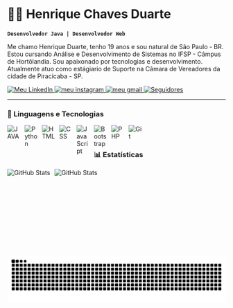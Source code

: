 # 👨‍💻 Henrique Chaves Duarte

**`Desenvolvedor Java | Desenvolvedor Web`**

Me chamo Henrique Duarte, tenho 19 anos e sou natural de São Paulo - BR. Estou cursando Análise e Desenvolvimento de Sistemas no IFSP - Câmpus de Hortôlandia. Sou apaixonado por tecnologias e desenvolvimento. Atualmente atuo como estágiario de Suporte na Câmara de Vereadores da cidade de Piracicaba - SP.

<p align="left">
    <a href="https://www.linkedin.com/in/henrique-duarte00/">
        <img 
            alt="Meu LinkedIn" 
            title="Acesse meu LinkedIn" 
            src="https://img.shields.io/badge/linkedin-0A66C2?style=for-the-badge&logo=linkedin&logoColor=white"
        />
    </a>
    <a href="https://www.instagram.com/henrique_d05?igsh=MWljYWM3NTg1amk3Yg==">
        <img 
            alt="meu instagram" 
            title="Acesse meu Insta" 
            src="https://img.shields.io/badge/Instagram-E4405F?style=for-the-badge&logo=instagram&logoColor=white"
        />
    </a> 
    <a href="mailto:hcduarte200@gmail.com">
        <img 
            alt="meu gmail" 
            title="hcduarte200@gmail.com" 
            src="https://img.shields.io/badge/Gmail-D14836?style=for-the-badge&logo=gmail&logoColor=white"
        />
    </a>
    <a href="https://github.com/cDuarte05?tab=followers">
        <img 
            alt="Seguidores" 
            title="Me siga no GitHub" 
            src="https://custom-icon-badges.demolab.com/github/followers/cDuarte05?color=236ad3&labelColor=1155ba&style=for-the-badge&logo=github&label=Seguidores&logoColor=white"
        />
    </a>
</p>

---

### 🤖 Linguagens e Tecnologias
<img 
    align="left" 
    alt="JAVA"
    title="JAVA" 
    width="30px" 
    style="padding-right: 10px;" 
    src="https://cdn.jsdelivr.net/gh/devicons/devicon@latest/icons/java/java-original.svg" 
/>
<img 
    align="left" 
    alt="Python" 
    title="Python"
    width="30px" 
    style="padding-right: 10px;" 
    src="https://cdn.jsdelivr.net/gh/devicons/devicon@latest/icons/python/python-original.svg" 
/>
<img 
    align="left" 
    alt="HTML"
    title="HTML" 
    width="30px" 
    style="padding-right: 10px;" 
    src="https://cdn.jsdelivr.net/gh/devicons/devicon@latest/icons/html5/html5-original.svg" 
/>
<img 
    align="left" 
    alt="CSS" 
    title="CSS"
    width="30px" 
    style="padding-right: 10px;" 
    src="https://cdn.jsdelivr.net/gh/devicons/devicon@latest/icons/css3/css3-original.svg" 
/>
<img 
    align="left" 
    alt="JavaScript" 
    title="JavaScript"
    width="30px" 
    style="padding-right: 10px;" 
    src="https://cdn.jsdelivr.net/gh/devicons/devicon@latest/icons/javascript/javascript-original.svg" 
/>

<img 
    align="left" 
    alt="Bootstrap"
    title="Bootstrap" 
    width="30px" 
    style="padding-right: 10px;" 
    src="https://cdn.jsdelivr.net/gh/devicons/devicon@latest/icons/bootstrap/bootstrap-original.svg" 
/>
<img 
    align="left" 
    alt="PHP" 
    title="PHP"
    width="30px" 
    style="padding-right: 10px;" 
    src="https://cdn.jsdelivr.net/gh/devicons/devicon@latest/icons/php/php-original.svg" 
/>
<img 
    align="left" 
    alt="Git" 
    title="Git"
    width="30px" 
    style="padding-right: 10px;" 
    src="https://cdn.jsdelivr.net/gh/devicons/devicon@latest/icons/git/git-original.svg" 
/>

<br/>
<br/>

### 📊 Estatísticas

<p>
  <img 
    align="left" 
    alt="GitHub Stats" 
    height="200" 
    style="padding-right: 10px;" 
    src="https://github-readme-stats.vercel.app/api?username=cDuarte05&show_icons=true&theme=dark&include_all_commits=true&locale=pt-br&" 
  />

<img 
      align="left" 
      alt="GitHub Stats" 
      height="200" 
      src="https://github-readme-stats.vercel.app/api/top-langs/?username=cDuarte05&theme=dark&include_all_commits=true&layout=compact&custom_title=Tecnologias&langs_count=9" 
  />

</p>
    </a>
<br/>
<br/>

<picture align="center">
  <source media="(prefers-color-scheme: dark)" srcset="https://raw.githubusercontent.com/cDuarte05/cDuarte05/output/github-contribution-grid-snake-dark.svg">
  <source media="(prefers-color-scheme: light)" srcset="https://raw.githubusercontent.com/cDuarte05/cDuarte05/output/github-contribution-grid-snake-dark.svg">
  <img align="center" alt="github contribution grid snake animation" src="https://raw.githubusercontent.com/cDuarte05/cDuarte05/output/github-contribution-grid-snake.svg">
</picture>
